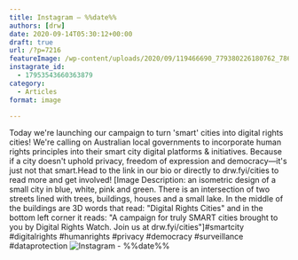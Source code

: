 ```yaml
---
title: Instagram – %%date%%
authors: [drw]
date: 2020-09-14T05:30:12+00:00
draft: true
url: /?p=7216
featureImage: /wp-content/uploads/2020/09/119466690_779380226180762_7860189079536778637_n.jpg
instagrate_id:
  - 17953543660363879
category:
  - Articles
format: image

---
```

Today we're launching our campaign to turn 'smart' cities into digital rights cities! We're calling on Australian local governments to incorporate human rights principles into their smart city digital platforms & initiatives. Because if a city doesn't uphold privacy, freedom of expression and democracy―it's just not that smart.Head to the link in our bio or directly to drw.fyi/cities to read more and get involved! [Image Description: an isometric design of a small city in blue, white, pink and green. There is an intersection of two streets lined with trees, buildings, houses and a small lake. In the middle of the buildings are 3D words that read: "Digital Rights Cities" and in the bottom left corner it reads: "A campaign for truly SMART cities brought to you by Digital Rights Watch. Join us at drw.fyi/cities"]#smartcity #digitalrights #humanrights #privacy #democracy #surveillance #dataprotection
<img decoding="async" src="/wp-content/uploads/2020/09/119466690_779380226180762_7860189079536778637_n.jpg" alt="Instagram - %%date%%" />
